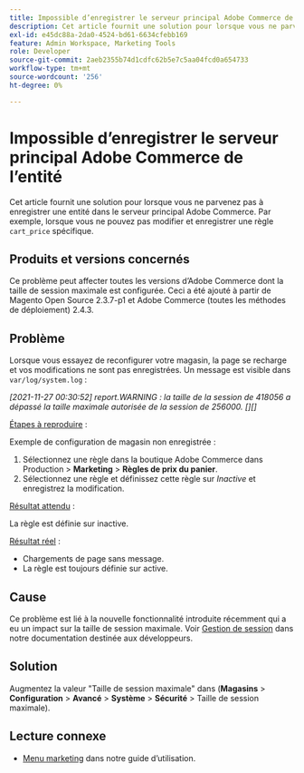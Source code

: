 ```yaml
---
title: Impossible d’enregistrer le serveur principal Adobe Commerce de l’entité
description: Cet article fournit une solution pour lorsque vous ne parvenez pas à enregistrer une entité dans le serveur principal Adobe Commerce. Par exemple, lorsque vous ne pouvez pas modifier et enregistrer une règle "cart_price" spécifique.
exl-id: e45dc88a-2da0-4524-bd61-6634cfebb169
feature: Admin Workspace, Marketing Tools
role: Developer
source-git-commit: 2aeb2355b74d1cdfc62b5e7c5aa04fcd0a654733
workflow-type: tm+mt
source-wordcount: '256'
ht-degree: 0%

---
```


# Impossible d’enregistrer le serveur principal Adobe Commerce de l’entité

Cet article fournit une solution pour lorsque vous ne parvenez pas à enregistrer une entité dans le serveur principal Adobe Commerce. Par exemple, lorsque vous ne pouvez pas modifier et enregistrer une règle `cart_price` spécifique.

## Produits et versions concernés

Ce problème peut affecter toutes les versions d’Adobe Commerce dont la taille de session maximale est configurée. Ceci a été ajouté à partir de Magento Open Source 2.3.7-p1 et Adobe Commerce (toutes les méthodes de déploiement) 2.4.3.


## Problème

Lorsque vous essayez de reconfigurer votre magasin, la page se recharge et vos modifications ne sont pas enregistrées. Un message est visible dans `var/log/system.log` :

*[2021-11-27 00:30:52] report.WARNING : la taille de la session de 418056 a dépassé la taille maximale autorisée de la session de 256000. [][]*

<u>Étapes à reproduire</u> :

Exemple de configuration de magasin non enregistrée :

1. Sélectionnez une règle dans la boutique Adobe Commerce dans Production > **Marketing** > **Règles de prix du panier**.
1. Sélectionnez une règle et définissez cette règle sur *Inactive* et enregistrez la modification.

<u>Résultat attendu</u> :

La règle est définie sur inactive.

<u>Résultat réel</u> :

* Chargements de page sans message.
* La règle est toujours définie sur active.

## Cause

Ce problème est lié à la nouvelle fonctionnalité introduite récemment qui a eu un impact sur la taille de session maximale. Voir [Gestion de session](https://experienceleague.adobe.com/fr/docs/commerce-admin/systems/security/security-session-management) dans notre documentation destinée aux développeurs.

## Solution

Augmentez la valeur &quot;Taille de session maximale&quot; dans (**Magasins** > **Configuration** > **Avancé** > **Système** > **Sécurité** > Taille de session maximale).

## Lecture connexe

* [Menu marketing](https://experienceleague.adobe.com/fr/docs/commerce-admin/marketing/marketing-menu) dans notre guide d’utilisation.
